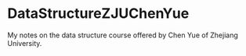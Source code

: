 # DataStructureZJUChenYue
My notes on the data structure course offered by Chen Yue of Zhejiang University.
